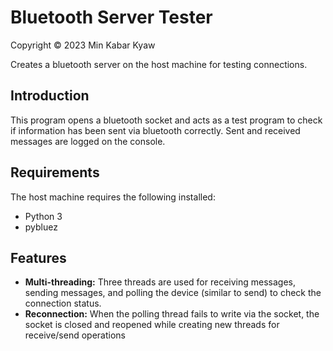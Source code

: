 # Bluetooth Server Tester
Copyright © 2023 Min Kabar Kyaw

Creates a bluetooth server on the host machine for testing connections.

## Introduction

This program opens a bluetooth socket and acts as a test program to check if information has been sent via bluetooth correctly. Sent and received messages are logged on the console.

## Requirements

The host machine requires the following installed:

-   Python 3
-   pybluez

## Features

- **Multi-threading:** Three threads are used for receiving messages, sending messages, and polling the device (similar to send) to check the connection status.
- **Reconnection:** When the polling thread fails to write via the socket, the socket is closed and reopened while creating new threads for receive/send operations
